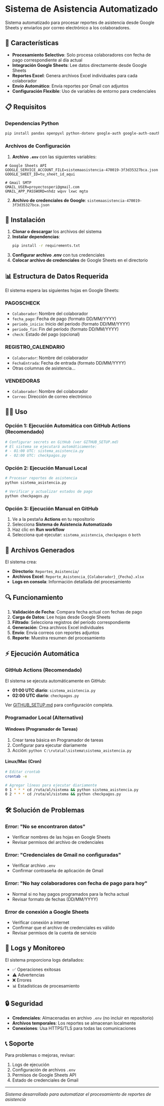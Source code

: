 # Sistema de Asistencia Automatizado

Sistema automatizado para procesar reportes de asistencia desde Google Sheets y enviarlos por correo electrónico a los colaboradores.

## 🚀 Características

- **Procesamiento Selectivo**: Solo procesa colaboradores con fecha de pago correspondiente al día actual
- **Integración Google Sheets**: Lee datos directamente desde Google Sheets
- **Reportes Excel**: Genera archivos Excel individuales para cada colaborador
- **Envío Automático**: Envía reportes por Gmail con adjuntos
- **Configuración Flexible**: Uso de variables de entorno para credenciales

## 📋 Requisitos

### Dependencias Python
```bash
pip install pandas openpyxl python-dotenv google-auth google-auth-oauthlib google-auth-httplib2 google-api-python-client pandasql
```

### Archivos de Configuración

1. **Archivo `.env`** con las siguientes variables:
```env
# Google Sheets API
GOOGLE_SERVICE_ACCOUNT_FILE=sistemaasistencia-470019-3f3d35327bca.json
GOOGLE_SHEET_ID=tu_sheet_id_aqui

# Gmail SMTP
GMAIL_USER=proyectosperi@gmail.com
GMAIL_APP_PASSWORD=nhdz wqvv lxwc mgto
```

2. **Archivo de credenciales de Google**: `sistemaasistencia-470019-3f3d35327bca.json`

## 🔧 Instalación

1. **Clonar o descargar** los archivos del sistema
2. **Instalar dependencias**:
   ```bash
   pip install -r requirements.txt
   ```
3. **Configurar archivo .env** con tus credenciales
4. **Colocar archivo de credenciales** de Google Sheets en el directorio

## 📊 Estructura de Datos Requerida

El sistema espera las siguientes hojas en Google Sheets:

### PAGOSCHECK
- `Colaborador`: Nombre del colaborador
- `fecha_pago`: Fecha de pago (formato DD/MM/YYYY)
- `periodo_inicio`: Inicio del período (formato DD/MM/YYYY)
- `periodo_fin`: Fin del período (formato DD/MM/YYYY)
- `check`: Estado del pago (opcional)

### REGISTRO_CALENDARIO
- `Colaborador`: Nombre del colaborador
- `FechaEntrada`: Fecha de entrada (formato DD/MM/YYYY)
- Otras columnas de asistencia...

### VENDEDORAS
- `Colaborador`: Nombre del colaborador
- `Correo`: Dirección de correo electrónico

## 🏃‍♂️ Uso

### Opción 1: Ejecución Automática con GitHub Actions (Recomendado)
```bash
# Configurar secrets en GitHub (ver GITHUB_SETUP.md)
# El sistema se ejecutará automáticamente:
# - 01:00 UTC: sistema_asistencia.py
# - 02:00 UTC: checkpagos.py
```

### Opción 2: Ejecución Manual Local
```python
# Procesar reportes de asistencia
python sistema_asistencia.py

# Verificar y actualizar estados de pago
python checkpagos.py
```

### Opción 3: Ejecución Manual en GitHub
1. Ve a la pestaña **Actions** en tu repositorio
2. Selecciona **Sistema de Asistencia Automatizado**
3. Haz clic en **Run workflow**
4. Selecciona qué ejecutar: `sistema_asistencia`, `checkpagos` o `both`

## 📁 Archivos Generados

El sistema crea:
- **Directorio**: `Reportes_Asistencia/`
- **Archivos Excel**: `Reporte_Asistencia_{Colaborador}_{Fecha}.xlsx`
- **Logs en consola**: Información detallada del procesamiento

## 🔍 Funcionamiento

1. **Validación de Fecha**: Compara fecha actual con fechas de pago
2. **Carga de Datos**: Lee hojas desde Google Sheets
3. **Filtrado**: Selecciona registros del período correspondiente
4. **Generación**: Crea archivos Excel individuales
5. **Envío**: Envía correos con reportes adjuntos
6. **Reporte**: Muestra resumen del procesamiento

## ⚡ Ejecución Automática

### GitHub Actions (Recomendado)
El sistema se ejecuta automáticamente en GitHub:
- **01:00 UTC diario**: `sistema_asistencia.py` 
- **02:00 UTC diario**: `checkpagos.py`

Ver [GITHUB_SETUP.md](GITHUB_SETUP.md) para configuración completa.

### Programador Local (Alternativo)

#### Windows (Programador de Tareas)
1. Crear tarea básica en Programador de tareas
2. Configurar para ejecutar diariamente
3. Acción: `python C:\ruta\al\sistema\sistema_asistencia.py`

#### Linux/Mac (Cron)
```bash
# Editar crontab
crontab -e

# Agregar líneas para ejecutar diariamente
0 1 * * * cd /ruta/al/sistema && python sistema_asistencia.py
0 2 * * * cd /ruta/al/sistema && python checkpagos.py
```

## 🛠️ Solución de Problemas

### Error: "No se encontraron datos"
- Verificar nombres de las hojas en Google Sheets
- Revisar permisos del archivo de credenciales

### Error: "Credenciales de Gmail no configuradas"
- Verificar archivo `.env`
- Confirmar contraseña de aplicación de Gmail

### Error: "No hay colaboradores con fecha de pago para hoy"
- Normal si no hay pagos programados para la fecha actual
- Revisar formato de fechas (DD/MM/YYYY)

### Error de conexión a Google Sheets
- Verificar conexión a internet
- Confirmar que el archivo de credenciales es válido
- Revisar permisos de la cuenta de servicio

## 📝 Logs y Monitoreo

El sistema proporciona logs detallados:
- ✅ Operaciones exitosas
- ⚠️ Advertencias
- ❌ Errores
- 📊 Estadísticas de procesamiento

## 🔒 Seguridad

- **Credenciales**: Almacenadas en archivo `.env` (no incluir en repositorio)
- **Archivos temporales**: Los reportes se almacenan localmente
- **Conexiones**: Usa HTTPS/TLS para todas las comunicaciones

## 📞 Soporte

Para problemas o mejoras, revisar:
1. Logs de ejecución
2. Configuración de archivos `.env`
3. Permisos de Google Sheets API
4. Estado de credenciales de Gmail

---
*Sistema desarrollado para automatizar el procesamiento de reportes de asistencia*
